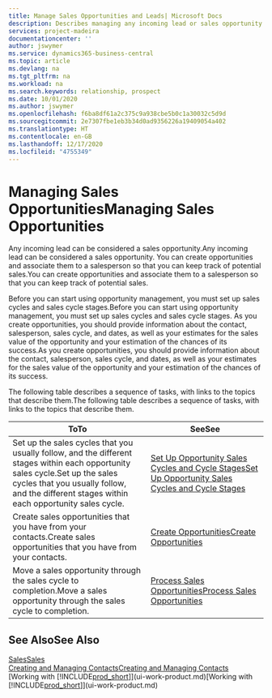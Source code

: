 ```yaml
---
title: Manage Sales Opportunities and Leads| Microsoft Docs
description: Describes managing any incoming lead or sales opportunity in Business Central,  and associating the opportunity with a salesperson to keep track of potential sales.
services: project-madeira
documentationcenter: ''
author: jswymer
ms.service: dynamics365-business-central
ms.topic: article
ms.devlang: na
ms.tgt_pltfrm: na
ms.workload: na
ms.search.keywords: relationship, prospect
ms.date: 10/01/2020
ms.author: jswymer
ms.openlocfilehash: f6ba8df61a2c375c9a938cbe5b0c1a30032c5d9d
ms.sourcegitcommit: 2e7307fbe1eb3b34d0ad9356226a19409054a402
ms.translationtype: HT
ms.contentlocale: en-GB
ms.lasthandoff: 12/17/2020
ms.locfileid: "4755349"
---
```

# <a name="managing-sales-opportunities"></a><span data-ttu-id="60a62-103">Managing Sales Opportunities</span><span class="sxs-lookup"><span data-stu-id="60a62-103">Managing Sales Opportunities</span></span>
<span data-ttu-id="60a62-104">Any incoming lead can be considered a sales opportunity.</span><span class="sxs-lookup"><span data-stu-id="60a62-104">Any incoming lead can be considered a sales opportunity.</span></span> <span data-ttu-id="60a62-105">You can create opportunities and associate them to a salesperson so that you can keep track of potential sales.</span><span class="sxs-lookup"><span data-stu-id="60a62-105">You can create opportunities and associate them to a salesperson so that you can keep track of potential sales.</span></span>

<span data-ttu-id="60a62-106">Before you can start using opportunity management, you must set up sales cycles and sales cycle stages.</span><span class="sxs-lookup"><span data-stu-id="60a62-106">Before you can start using opportunity management, you must set up sales cycles and sales cycle stages.</span></span> <span data-ttu-id="60a62-107">As you create opportunities, you should provide information about the contact, salesperson, sales cycle, and dates, as well as your estimates for the sales value of the opportunity and your estimation of the chances of its success.</span><span class="sxs-lookup"><span data-stu-id="60a62-107">As you create opportunities, you should provide information about the contact, salesperson, sales cycle, and dates, as well as your estimates for the sales value of the opportunity and your estimation of the chances of its success.</span></span>

<span data-ttu-id="60a62-108">The following table describes a sequence of tasks, with links to the topics that describe them.</span><span class="sxs-lookup"><span data-stu-id="60a62-108">The following table describes a sequence of tasks, with links to the topics that describe them.</span></span>

| <span data-ttu-id="60a62-109">To</span><span class="sxs-lookup"><span data-stu-id="60a62-109">To</span></span> | <span data-ttu-id="60a62-110">See</span><span class="sxs-lookup"><span data-stu-id="60a62-110">See</span></span> |
| --- | --- |
| <span data-ttu-id="60a62-111">Set up the sales cycles that you usually follow, and the different stages within each opportunity sales cycle.</span><span class="sxs-lookup"><span data-stu-id="60a62-111">Set up the sales cycles that you usually follow, and the different stages within each opportunity sales cycle.</span></span> |[<span data-ttu-id="60a62-112">Set Up Opportunity Sales Cycles and Cycle Stages</span><span class="sxs-lookup"><span data-stu-id="60a62-112">Set Up Opportunity Sales Cycles and Cycle Stages</span></span>](marketing-how-setup-opportunity-sales-cycles-stages.md) |
| <span data-ttu-id="60a62-113">Create sales opportunities that you have from your contacts.</span><span class="sxs-lookup"><span data-stu-id="60a62-113">Create sales opportunities that you have from your contacts.</span></span> |[<span data-ttu-id="60a62-114">Create Opportunities</span><span class="sxs-lookup"><span data-stu-id="60a62-114">Create Opportunities</span></span>](marketing-how-create-opportunities.md) |
| <span data-ttu-id="60a62-115">Move a sales opportunity through the sales cycle to completion.</span><span class="sxs-lookup"><span data-stu-id="60a62-115">Move a sales opportunity through the sales cycle to completion.</span></span> |[<span data-ttu-id="60a62-116">Process Sales Opportunities</span><span class="sxs-lookup"><span data-stu-id="60a62-116">Process Sales Opportunities</span></span>](marketing-processing-sales-opportunities.md) |

## <a name="see-also"></a><span data-ttu-id="60a62-117">See Also</span><span class="sxs-lookup"><span data-stu-id="60a62-117">See Also</span></span>
[<span data-ttu-id="60a62-118">Sales</span><span class="sxs-lookup"><span data-stu-id="60a62-118">Sales</span></span>](sales-manage-sales.md)  
[<span data-ttu-id="60a62-119">Creating and Managing Contacts</span><span class="sxs-lookup"><span data-stu-id="60a62-119">Creating and Managing Contacts</span></span>](marketing-contacts.md)  
<span data-ttu-id="60a62-120">[Working with [!INCLUDE[prod_short](includes/prod_short.md)]](ui-work-product.md)</span><span class="sxs-lookup"><span data-stu-id="60a62-120">[Working with [!INCLUDE[prod_short](includes/prod_short.md)]](ui-work-product.md)</span></span>
